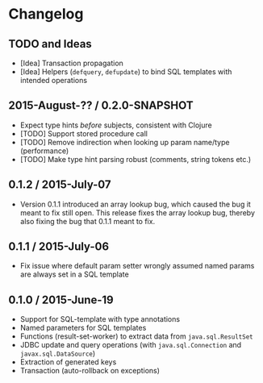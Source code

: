 # Changelog

## TODO and Ideas

* [Idea] Transaction propagation
* [Idea] Helpers (`defquery`, `defupdate`) to bind SQL templates with intended operations


## 2015-August-?? / 0.2.0-SNAPSHOT

* Expect type hints _before_ subjects, consistent with Clojure
* [TODO] Support stored procedure call
* [TODO] Remove indirection when looking up param name/type (performance)
* [TODO] Make type hint parsing robust (comments, string tokens etc.)


## 0.1.2 / 2015-July-07

* Version 0.1.1 introduced an array lookup bug, which caused the bug it meant to fix still open.
  This release fixes the array lookup bug, thereby also fixing the bug that 0.1.1 meant to fix.


## 0.1.1 / 2015-July-06

* Fix issue where default param setter wrongly assumed named params are always set in a SQL template


## 0.1.0 / 2015-June-19

* Support for SQL-template with type annotations
* Named parameters for SQL templates
* Functions (result-set-worker) to extract data from `java.sql.ResultSet`
* JDBC update and query operations (with `java.sql.Connection` and `javax.sql.DataSource`)
* Extraction of generated keys
* Transaction (auto-rollback on exceptions)

